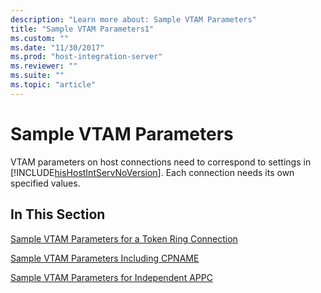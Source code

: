 ```yaml
---
description: "Learn more about: Sample VTAM Parameters"
title: "Sample VTAM Parameters1"
ms.custom: ""
ms.date: "11/30/2017"
ms.prod: "host-integration-server"
ms.reviewer: ""
ms.suite: ""
ms.topic: "article"
---
```

# Sample VTAM Parameters
VTAM parameters on host connections need to correspond to settings in [!INCLUDE[hisHostIntServNoVersion](../includes/hishostintservnoversion-md.md)]. Each connection needs its own specified values.  
  
## In This Section  
 [Sample VTAM Parameters for a Token Ring Connection](../core/sample-vtam-parameters-for-a-token-ring-connection2.md)  
  
 [Sample VTAM Parameters Including CPNAME](../core/sample-vtam-parameters-including-cpname1.md)  
  
 [Sample VTAM Parameters for Independent APPC](../core/sample-vtam-parameters-for-independent-appc1.md)
